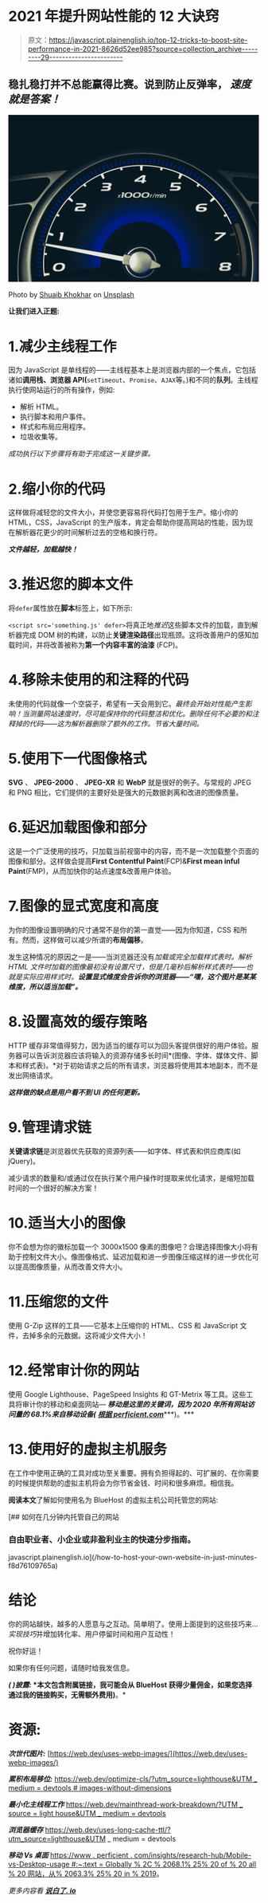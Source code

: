 # 2021 年提升网站性能的 12 大诀窍

> 原文：<https://javascript.plainenglish.io/top-12-tricks-to-boost-site-performance-in-2021-8626d52ee985?source=collection_archive---------29----------------------->

## 稳扎稳打并不总能赢得比赛。说到防止反弹率， ***速度就是答案！***

![](img/409d3191815c4b10a1d432341de4d911.png)

Photo by [Shuaib Khokhar](https://unsplash.com/@shuaibk?utm_source=medium&utm_medium=referral) on [Unsplash](https://unsplash.com?utm_source=medium&utm_medium=referral)

**让我们进入正题:**

# 1.减少主线程工作

因为 JavaScript 是单线程的——主线程基本上是浏览器内部的一个焦点，它包括诸如**调用栈、浏览器 API(**`setTimeout`、`Promise`、`AJAX`等。)和不同的**队列**。主线程执行使网站运行的所有操作，例如:

*   解析 HTML。
*   执行脚本和用户事件。
*   样式和布局应用程序。
*   垃圾收集等。

*成功执行以下步骤将有助于完成这一关键步骤。*

# 2.缩小你的代码

这样做将减轻您的文件大小，并使您更容易将代码打包用于生产。缩小你的 HTML，CSS，JavaScript 的生产版本，肯定会帮助你提高网站的性能，因为现在解析器花更少的时间解析过去的空格和换行符。

***文件越轻，加载越快！***

# 3.推迟您的脚本文件

将`defer`属性放在**脚本**标签上，如下所示:

`<script src='something.js' defer>`将真正地*推迟*这些脚本文件的加载，直到解析器完成 DOM 树的构建，以防止**关键渲染路径**出现瓶颈。这将改善用户的感知加载时间，并将改善被称为**第一个内容丰富的油漆** (FCP)。

# 4.移除未使用的和注释的代码

未使用的代码就像一个空袋子，希望有一天会用到它。*最终会开始对性能产生影响！当测量网站速度时，尽可能保持你的代码整洁和优化。删除任何不必要的和注释掉的代码——这为解析器删除了额外的工作。*节省大量时间。**

# 5.使用下一代图像格式

**SVG** 、 **JPEG-2000** 、 **JPEG-XR** 和 **WebP** 就是很好的例子。与常规的 JPEG 和 PNG 相比，它们提供的主要好处是强大的元数据剥离和改进的图像质量。

# 6.延迟加载图像和部分

这是一个广泛使用的技巧，只加载当前视窗中的内容，而不是一次加载整个页面的图像和部分。这样做会提高**First Contentful Paint**(FCP)&**First mean inful Paint**(FMP)，从而加快你的站点速度&改善用户体验。

# 7.图像的显式宽度和高度

为你的图像设置明确的尺寸通常不是你的第一直觉——因为你知道，CSS 和所有。然而，这样做可以减少所谓的**布局偏移**。

发生这种情况的原因之一是——当浏览器还没有*加载或完全加载样式表时。解析 HTML 文件时加载的图像最初没有设置尺寸，但是几毫秒后解析样式表时——也就是实际应用样式时。**设置显式维度会告诉你的浏览器——“嘿，这个图片是某某维度，所以适当加载”。***

# 8.设置高效的缓存策略

HTTP 缓存非常值得努力，因为适当的缓存可以为回头客提供很好的用户体验。服务器可以告诉浏览器应该将输入的资源存储多长时间*(图像、字体、媒体文件、脚本和样式表)。*对于初始请求之后的所有请求，浏览器将使用其本地副本，而不是发出网络请求。

***这样做的缺点是用户看不到 UI 的任何更新。***

# 9.管理请求链

**关键请求链**是浏览器优先获取的资源列表——如字体、样式表和供应商库(如 jQuery)。

减少请求的数量和/或通过仅在执行某个用户操作时提取来优化请求，是缩短加载时间的一个很好的解决方案！

# 10.适当大小的图像

你不会想为你的徽标加载一个 3000x1500 像素的图像吧？合理选择图像大小将有助于控制文件大小。像图像格式、延迟加载和进一步图像压缩这样的进一步优化可以提高图像质量，从而改善文件大小。

# 11.压缩您的文件

使用 G-Zip 这样的工具——它基本上压缩你的 HTML、CSS 和 JavaScript 文件，去掉多余的元数据。这将减少文件大小！

# 12.经常审计你的网站

使用 Google Lighthouse、PageSpeed Insights 和 GT-Metrix 等工具。这些工具将审计你的移动和桌面网站— ***移动是这里的关键词，因为 2020 年所有网站访问量的 68.1%来自移动设备(*** [***根据 perficient.com***](https://www.perficient.com/insights/research-hub/mobile-vs-desktop-usage#:~:text=Globally%2C%2068.1%25%20of%20all%20website,increase%20from%2063.3%25%20in%202019.)***)。***

# 13.使用好的虚拟主机服务

在工作中使用正确的工具对成功至关重要。拥有负担得起的、可扩展的、在你需要的时候提供帮助的虚拟主机将会为你节省金钱、时间和很多麻烦。相信我。

**阅读本文**了解如何使用名为 BlueHost 的虚拟主机公司托管您的网站:

[](/how-to-host-your-own-website-in-just-minutes-f8d76109765a) [## 如何在几分钟内托管自己的网站

### 自由职业者、小企业或非盈利业主的快速分步指南。

javascript.plainenglish.io](/how-to-host-your-own-website-in-just-minutes-f8d76109765a) 

# **结论**

你的网站越快，越多的人愿意与之互动。简单明了。使用上面提到的这些技巧来… *实现技巧*并增加转化率、用户停留时间和用户互动性！

祝你好运！

如果你有任何问题，请随时给我发信息。

***(* ***)披露:*** *本文包含附属链接，我可能会从 BlueHost 获得少量佣金，如果您选择通过我的链接购买，无需额外费用)**。*

# **资源:**

***次世代图片:***
[https://web.dev/uses-webp-images/](https://web.dev/uses-webp-images/)

***累积布局移位:***
[https://web.dev/optimize-cls/?utm_source=lighthouse&UTM _ medium = devtools # images-without-dimensions](https://web.dev/optimize-cls/?utm_source=lighthouse&utm_medium=devtools#images-without-dimensions)

***最小化主线程工作***
[https://web.dev/mainthread-work-breakdown/?UTM _ source = light house&UTM _ medium = devtools](https://web.dev/mainthread-work-breakdown/?utm_source=lighthouse&utm_medium=devtools)

***浏览器缓存***
https://web.dev/uses-long-cache-ttl/?utm_source=lighthouse&UTM _ medium = devtools

***移动 Vs 桌面***
[https://www . perficient . com/insights/research-hub/Mobile-vs-Desktop-usage #:~:text = Globally % 2C % 2068.1% 25% 20 of % 20 all % 20 网站，从% 2063.3% 25% 20 in % 2019](https://www.perficient.com/insights/research-hub/mobile-vs-desktop-usage#:~:text=Globally%2C%2068.1%25%20of%20all%20website,increase%20from%2063.3%25%20in%202019)。

*更多内容看* [***说白了. io***](http://plainenglish.io)